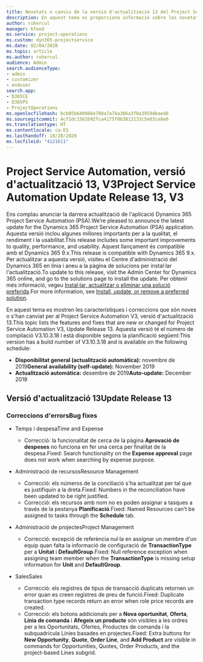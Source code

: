 ```yaml
---
title: Novetats o canvis de la versió d'actualització 13 del Project Service Automation, V3
description: En aquest tema es proporciona informació sobre les novetats a la versió d'actualització 13 del Project Service Automation, V3.
author: ruhercul
manager: kfend
ms.service: project-operations
ms.custom: dyn365-projectservice
ms.date: 02/04/2020
ms.topic: article
ms.author: ruhercul
audience: Admin
search.audienceType:
- admin
- customizer
- enduser
search.app:
- D365CE
- D365PS
- ProjectOperations
ms.openlocfilehash: bcb05b640966e760a7a74a306a3f0a39594baed8
ms.sourcegitcommit: 4cf1dc1561b92fca4175f0b3813133c5e63ce8e6
ms.translationtype: HT
ms.contentlocale: ca-ES
ms.lasthandoff: 10/28/2020
ms.locfileid: "4121611"
---
```

# <a name="project-service-automation-update-release-13-v3"></a><span data-ttu-id="25210-103">Project Service Automation, versió d'actualització 13, V3</span><span class="sxs-lookup"><span data-stu-id="25210-103">Project Service Automation Update Release 13, V3</span></span>
<span data-ttu-id="25210-104">Ens complau anunciar la darrera actualització de l'aplicació Dynamics 365 Project Service Automation (PSA).</span><span class="sxs-lookup"><span data-stu-id="25210-104">We’re pleased to announce the latest update for the Dynamics 365 Project Service Automation (PSA) application.</span></span> <span data-ttu-id="25210-105">Aquesta versió inclou algunes millores importants per a la qualitat, el rendiment i la usabilitat.</span><span class="sxs-lookup"><span data-stu-id="25210-105">This release includes some important improvements to quality, performance, and usability.</span></span> <span data-ttu-id="25210-106">Aquest llançament és compatible amb el Dynamics 365 9.x.</span><span class="sxs-lookup"><span data-stu-id="25210-106">This release is compatible with Dynamics 365 9.x.</span></span> <span data-ttu-id="25210-107">Per actualitzar a aquesta versió, visiteu el Centre d'administració del Dynamics 365 en línia i aneu a la pàgina de solucions per instal·lar l'actualització.</span><span class="sxs-lookup"><span data-stu-id="25210-107">To update to this release, visit the Admin Center for Dynamics 365 online, and go to the solutions page to install the update.</span></span> <span data-ttu-id="25210-108">Per obtenir més informació, vegeu [Instal·lar, actualitzar o eliminar una solució preferida](https://docs.microsoft.com/power-platform/admin/install-remove-preferred-solution).</span><span class="sxs-lookup"><span data-stu-id="25210-108">For more information, see [Install, update, or remove a preferred solution](https://docs.microsoft.com/power-platform/admin/install-remove-preferred-solution).</span></span>

<span data-ttu-id="25210-109">En aquest tema es mostren les característiques i correccions que són noves o s'han canviat per al Project Service Automation V3, versió d'actualització 13.</span><span class="sxs-lookup"><span data-stu-id="25210-109">This topic lists the features and fixes that are new or changed for Project Service Automation V3, Update Release 13.</span></span> <span data-ttu-id="25210-110">Aquesta versió té el número de compilació V3.10.3.18 i està disponible segons la planificació següent:</span><span class="sxs-lookup"><span data-stu-id="25210-110">This version has a build number of V3.10.3.18 and is available on the following schedule:</span></span>

- <span data-ttu-id="25210-111">**Disponibilitat general (actualització automàtica):** novembre de 2019</span><span class="sxs-lookup"><span data-stu-id="25210-111">**General availability (self-update):** November 2019</span></span>
- <span data-ttu-id="25210-112">**Actualització automàtica:** desembre de 2019</span><span class="sxs-lookup"><span data-stu-id="25210-112">**Auto-update:** December 2019</span></span>


## <a name="update-release-13"></a><span data-ttu-id="25210-113">Versió d'actualització 13</span><span class="sxs-lookup"><span data-stu-id="25210-113">Update Release 13</span></span> 

### <a name="bug-fixes"></a><span data-ttu-id="25210-114">Correccions d'errors</span><span class="sxs-lookup"><span data-stu-id="25210-114">Bug fixes</span></span>

- <span data-ttu-id="25210-115">Temps i despesa</span><span class="sxs-lookup"><span data-stu-id="25210-115">Time and Expense</span></span>

     - <span data-ttu-id="25210-116">Correcció: la funcionalitat de cerca de la pàgina **Aprovació de despeses** no funciona en fer una cerca per finalitat de la despesa.</span><span class="sxs-lookup"><span data-stu-id="25210-116">Fixed: Search functionality on the **Expense approval** page does not work when searching by expense purpose.</span></span>

- <span data-ttu-id="25210-117">Administració de recursos</span><span class="sxs-lookup"><span data-stu-id="25210-117">Resource Management</span></span>

     - <span data-ttu-id="25210-118">Correcció: els números de la conciliació s'ha actualitzat per tal que es justifiquin a la dreta.</span><span class="sxs-lookup"><span data-stu-id="25210-118">Fixed: Numbers in the reconciliation have been updated to be right justified.</span></span>
     - <span data-ttu-id="25210-119">Correcció: els recursos amb nom no es poden assignar a tasques a través de la pestanya **Planificació**.</span><span class="sxs-lookup"><span data-stu-id="25210-119">Fixed: Named Resources can't be assigned to tasks through the **Schedule** tab.</span></span>

- <span data-ttu-id="25210-120">Administració de projectes</span><span class="sxs-lookup"><span data-stu-id="25210-120">Project Management</span></span>

     - <span data-ttu-id="25210-121">Correcció: excepció de referència nul·la en assignar un membre d'un equip quan falta la informació de configuració de **TransactionType** per a **Unitat** i **DefaultGroup**.</span><span class="sxs-lookup"><span data-stu-id="25210-121">Fixed: Null reference exception when assigning team member when the **TransactionType** is missing setup information for **Unit** and **DefaultGroup**.</span></span>

- <span data-ttu-id="25210-122">Sales</span><span class="sxs-lookup"><span data-stu-id="25210-122">Sales</span></span>

     - <span data-ttu-id="25210-123">Correcció: els registres de tipus de transacció duplicats retornen un error quan es creen registres de preu de funció.</span><span class="sxs-lookup"><span data-stu-id="25210-123">Fixed: Duplicate transaction type records return an error when role price records are created.</span></span>
     - <span data-ttu-id="25210-124">Correcció: els botons addicionals per a **Nova oportunitat**, **Oferta**, **Línia de comanda** i **Afegeix un producte** són visibles a les ordres per a les Oportunitats, Ofertes, Productes de comanda i la subquadrícula Línies basades en projectes.</span><span class="sxs-lookup"><span data-stu-id="25210-124">Fixed: Extra buttons for **New Opportunity**, **Quote**, **Order Line**, and **Add Product** are visible in commands for Opportunities, Quotes, Order Products, and the project-based Lines subgrid.</span></span>


